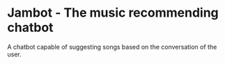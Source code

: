 # Jambot - The music recommending chatbot
A chatbot capable of suggesting songs based on the conversation of the user.
